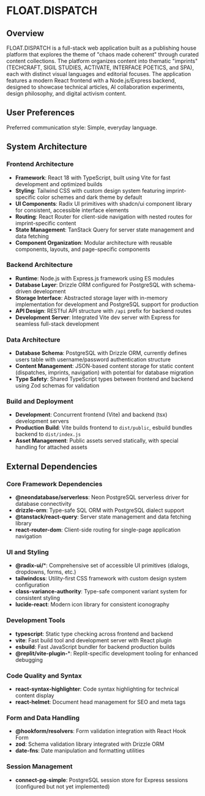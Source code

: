 # FLOAT.DISPATCH

## Overview

FLOAT.DISPATCH is a full-stack web application built as a publishing house platform that explores the theme of "chaos made coherent" through curated content collections. The platform organizes content into thematic "imprints" (TECHCRAFT, SIGIL STUDIES, ACTIVATE, INTERFACE POETICS, and SPA), each with distinct visual languages and editorial focuses. The application features a modern React frontend with a Node.js/Express backend, designed to showcase technical articles, AI collaboration experiments, design philosophy, and digital activism content.

## User Preferences

Preferred communication style: Simple, everyday language.

## System Architecture

### Frontend Architecture
- **Framework**: React 18 with TypeScript, built using Vite for fast development and optimized builds
- **Styling**: Tailwind CSS with custom design system featuring imprint-specific color schemes and dark theme by default
- **UI Components**: Radix UI primitives with shadcn/ui component library for consistent, accessible interface elements
- **Routing**: React Router for client-side navigation with nested routes for imprint-specific content
- **State Management**: TanStack Query for server state management and data fetching
- **Component Organization**: Modular architecture with reusable components, layouts, and page-specific components

### Backend Architecture
- **Runtime**: Node.js with Express.js framework using ES modules
- **Database Layer**: Drizzle ORM configured for PostgreSQL with schema-driven development
- **Storage Interface**: Abstracted storage layer with in-memory implementation for development and PostgreSQL support for production
- **API Design**: RESTful API structure with `/api` prefix for backend routes
- **Development Server**: Integrated Vite dev server with Express for seamless full-stack development

### Data Architecture
- **Database Schema**: PostgreSQL with Drizzle ORM, currently defines users table with username/password authentication structure
- **Content Management**: JSON-based content storage for static content (dispatches, imprints, navigation) with potential for database migration
- **Type Safety**: Shared TypeScript types between frontend and backend using Zod schemas for validation

### Build and Deployment
- **Development**: Concurrent frontend (Vite) and backend (tsx) development servers
- **Production Build**: Vite builds frontend to `dist/public`, esbuild bundles backend to `dist/index.js`
- **Asset Management**: Public assets served statically, with special handling for attached assets

## External Dependencies

### Core Framework Dependencies
- **@neondatabase/serverless**: Neon PostgreSQL serverless driver for database connectivity
- **drizzle-orm**: Type-safe SQL ORM with PostgreSQL dialect support
- **@tanstack/react-query**: Server state management and data fetching library
- **react-router-dom**: Client-side routing for single-page application navigation

### UI and Styling
- **@radix-ui/***: Comprehensive set of accessible UI primitives (dialogs, dropdowns, forms, etc.)
- **tailwindcss**: Utility-first CSS framework with custom design system configuration
- **class-variance-authority**: Type-safe component variant system for consistent styling
- **lucide-react**: Modern icon library for consistent iconography

### Development Tools
- **typescript**: Static type checking across frontend and backend
- **vite**: Fast build tool and development server with React plugin
- **esbuild**: Fast JavaScript bundler for backend production builds
- **@replit/vite-plugin-***: Replit-specific development tooling for enhanced debugging

### Code Quality and Syntax
- **react-syntax-highlighter**: Code syntax highlighting for technical content display
- **react-helmet**: Document head management for SEO and meta tags

### Form and Data Handling
- **@hookform/resolvers**: Form validation integration with React Hook Form
- **zod**: Schema validation library integrated with Drizzle ORM
- **date-fns**: Date manipulation and formatting utilities

### Session Management
- **connect-pg-simple**: PostgreSQL session store for Express sessions (configured but not yet implemented)